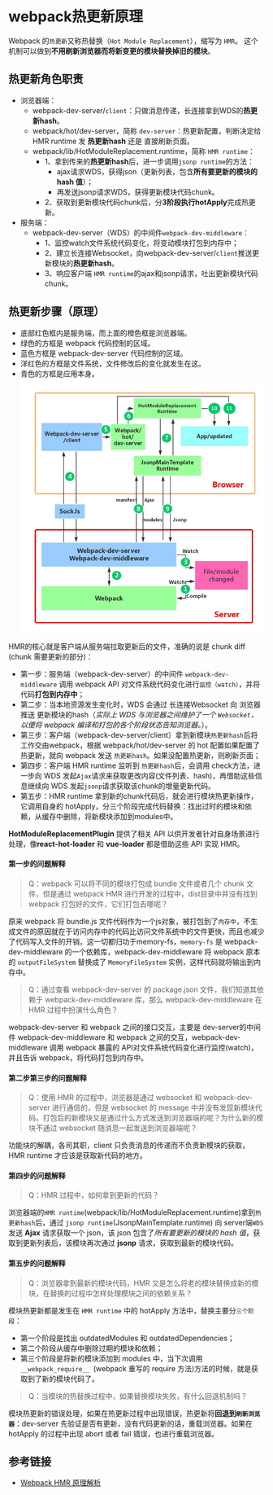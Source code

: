 # webpack热更新原理

Webpack 的`热更新`又称热替换（`Hot Module Replacement`），缩写为 `HMR`。 这个机制可以做到**不用刷新浏览器而将新变更的模块替换掉旧的模块**。

## 热更新角色职责

- 浏览器端：
    - webpack-dev-server/`client`：只做消息传递，长连接拿到WDS的**热更新hash**。
    - webpack/hot/dev-server，简称 `dev-server`：热更新配置，判断决定给 HMR runtime 发 **热更新hash** 还是 直接刷新页面。
    - webpack/lib/HotModuleReplacement.runtime，简称 `HMR runtime`：
        - 1、拿到传来的**热更新hash**后，进一步调用`jsonp runtime`的方法：
            - ajax请求WDS，获得json（更新列表，包含**所有要更新的模块的 hash 值**）；
            - 再发送jsonp请求WDS，获得更新模块代码chunk。
        - 2、获取到更新模块代码chunk后，分**3阶段执行hotApply**完成热更新。
- 服务端：
    - webpack-dev-server（WDS）的中间件`webpack-dev-middleware`：
        - 1、监控watch文件系统代码变化，将变动模块打包到内存中；
        - 2、建立长连接Websocket，向webpack-dev-server/`client`推送更新模块的**热更新hash**。
        - 3、响应客户端 `HMR runtime`的ajax和jsonp请求，吐出更新模块代码chunk。

## 热更新步骤（原理）
- 底部红色框内是服务端，而上面的橙色框是浏览器端。
- 绿色的方框是 webpack 代码控制的区域。
- 蓝色方框是 webpack-dev-server 代码控制的区域。
- 洋红色的方框是文件系统，文件修改后的变化就发生在这。
- 青色的方框是应用本身。
![热更新流程图](./images/HMR.jpg)

HMR的核心就是客户端从服务端拉取更新后的文件，准确的说是 chunk diff (chunk 需要更新的部分)：
- 第一步：服务端（webpack-dev-server）的中间件 `webpack-dev-middleware` 调用 webpack API 对文件系统代码变化进行`监控（watch）`，并将代码**打包到内存中**；
- 第二步：当本地资源发生变化时，WDS 会通过 长连接Websocket 向 浏览器 推送 更新模块的hash（*实际上 WDS 与浏览器之间维护了一个 `Websocket`，以便将 webpack 编译和打包的各个阶段状态告知浏览器。*）。
- 第三步：客户端（webpack-dev-server/client）拿到新模块`热更新hash`后将工作交由webpack，根据 webpack/hot/dev-server 的 hot 配置如果配置了热更新，就向 webpack 发送 `热更新hash`。如果没配置热更新，则刷新页面；
- 第四步：客户端 HMR runtime 监听到 `热更新hash`后，会调用 check方法，进一步向 WDS 发起`Ajax`请求来获取更改内容(文件列表、hash)，再借助这些信息继续向 WDS 发起`jsonp`请求获取该chunk的增量更新代码。
- 第五步：HMR runtime 拿到新的chunk代码后，就会进行模块热更新操作，它调用自身的 hotApply，分三个阶段完成代码替换：找出过时的模块和依赖，从缓存中删除，将新模块添加到modules中。

**HotModuleReplacementPlugin** 提供了相关 API 以供开发者针对自身场景进行处理，像**react-hot-loader** 和 **vue-loader** 都是借助这些 API 实现 HMR。


#### 第一步的问题解释
> Q：webpack 可以将不同的模块打包成 bundle 文件或者几个 chunk 文件，但是通过 webpack HMR 进行开发的过程中，dist目录中并没有找到 webpack 打包好的文件，它们打包去哪呢？

原来 webpack 将 bundle.js 文件代码作为一个js对象，被打包到了`内存中`，不生成文件的原因就在于访问内存中的代码比访问文件系统中的文件更快，而且也减少了代码写入文件的开销，这一切都归功于memory-fs，`memory-fs` 是 webpack-dev-middleware 的一个依赖库，webpack-dev-middleware 将 webpack 原本的 `outputFileSystem` 替换成了 `MemoryFileSystem` 实例，这样代码就将输出到内存中。

> Q：通过查看 webpack-dev-server 的 package.json 文件，我们知道其依赖于 webpack-dev-middleware 库，那么 webpack-dev-middleware 在 HMR 过程中扮演什么角色？

webpack-dev-server 和 webpack 之间的接口交互，主要是 dev-server的中间件 webpack-dev-middleware 和 webpack 之间的交互，webpack-dev-middleware 调用 webpack 暴露的 API对文件系统代码变化进行监控(watch)，并且告诉 webpack，将代码打包到内存中。


#### 第二步第三步的问题解释
> Q：使用 HMR 的过程中，浏览器是通过 websocket 和 webpack-dev-server 进行通信的，但是 websocket 的 message 中并没有发现新模块代码。打包后的新模块又是通过什么方式发送到浏览器端的呢？为什么新的模块不通过 websocket 随消息一起发送到浏览器端呢？

功能块的解耦，各司其职，client 只负责消息的传递而不负责新模块的获取，HMR runtime 才应该是获取新代码的地方。


#### 第四步的问题解释
> Q：HMR 过程中，如何拿到更新的代码？

浏览器端的`HMR runtime`(webpack/lib/HotModuleReplacement.runtime)拿到`热更新hash`后，通过 `jsonp runtime`(JsonpMainTemplate.runtime) 向 server端`WDS` 发送 **Ajax** 请求获取一个 json，该 json 包含了*所有要更新的模块的 hash 值*，获取到更新列表后，该模块再次通过 **jsonp** 请求，获取到最新的模块代码。

#### 第五步的问题解释
> Q：浏览器拿到最新的模块代码，HMR 又是怎么将老的模块替换成新的模块，在替换的过程中怎样处理模块之间的依赖关系？

模块热更新都是发生在 `HMR runtime` 中的 hotApply 方法中，替换主要分`三个阶段`：
- 第一个阶段是找出 outdatedModules 和 outdatedDependencies；
- 第二个阶段从缓存中删除过期的模块和依赖；
- 第三个阶段是将新的模块添加到 modules 中，当下次调用 `__webpack_require__ `(webpack 重写的 require 方法)方法的时候，就是获取到了新的模块代码了。


> Q：当模块的热替换过程中，如果替换模块失败，有什么回退机制吗？

模块热更新的错误处理，如果在热更新过程中出现错误，热更新将**回退到`刷新浏览器`**：dev-server 先验证是否有更新，没有代码更新的话，重载浏览器。如果在 hotApply 的过程中出现 abort 或者 fail 错误，也进行重载浏览器。


## 参考链接

- [Webpack HMR 原理解析](https://zhuanlan.zhihu.com/p/30669007)
